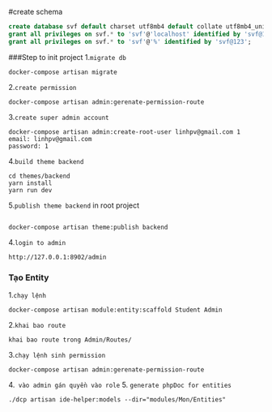 #create schema
```sql
create database svf default charset utf8mb4 default collate utf8mb4_unicode_ci;
grant all privileges on svf.* to 'svf'@'localhost' identified by 'svf@123';
grant all privileges on svf.* to 'svf'@'%' identified by 'svf@123';
```
###Step to init project
1.`migrate db`    
```
docker-compose artisan migrate
```
2.`create permission` 
```
docker-compose artisan admin:gerenate-permission-route
```
3.`create super admin account` 
```
docker-compose artisan admin:create-root-user linhpv@gmail.com 1
email: linhpv@gmail.com
password: 1

```
4.`build theme backend`
```
cd themes/backend
yarn install
yarn run dev
```
5.`publish theme backend`
in root project
```

docker-compose artisan theme:publish backend
```
4.`login to admin`
```
http://127.0.0.1:8902/admin
```

### Tạo Entity
1.`chạy lệnh`
```
docker-compose artisan module:entity:scaffold Student Admin
```
2.`khai bao route`
```
khai bao route trong Admin/Routes/
```
3.`chạy lệnh sinh permission`
```
docker-compose artisan admin:gerenate-permission-route
```
4.` vào admin gán quyền vào role`
5. `generate phpDoc for entities`
```
./dcp artisan ide-helper:models --dir="modules/Mon/Entities"
```
